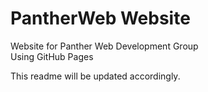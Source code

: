 # PantherWeb Website
Website for Panther Web Development Group  
Using GitHub Pages 

This readme will be updated accordingly.
